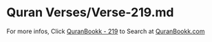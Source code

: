 # Quran Verses/Verse-219.md 

For more infos, Click [QuranBookk - 219](https://www.quranbookk.com/quran/search?q=219) to Search at [QuranBookk.com](http://quranbookk.com/)
